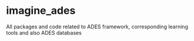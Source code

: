 # imagine_ades
All packages and code related to ADES framework, corresponding learning tools and also ADES databases
